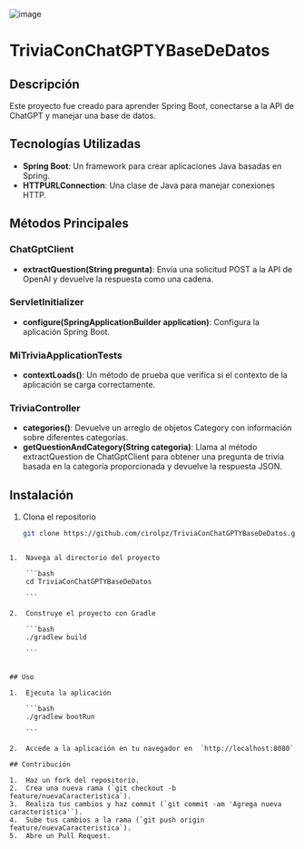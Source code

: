 ![image](https://github.com/user-attachments/assets/b95eb840-c418-4518-bda8-8e2d5ddf8355)

# TriviaConChatGPTYBaseDeDatos

## Descripción
Este proyecto fue creado para aprender Spring Boot, conectarse a la API de ChatGPT y manejar una base de datos.

## Tecnologías Utilizadas
- **Spring Boot**: Un framework para crear aplicaciones Java basadas en Spring.
- **HTTPURLConnection**: Una clase de Java para manejar conexiones HTTP.

## Métodos Principales

### ChatGptClient
- **extractQuestion(String pregunta)**: Envía una solicitud POST a la API de OpenAI y devuelve la respuesta como una cadena.

### ServletInitializer
- **configure(SpringApplicationBuilder application)**: Configura la aplicación Spring Boot.

### MiTriviaApplicationTests
- **contextLoads()**: Un método de prueba que verifica si el contexto de la aplicación se carga correctamente.

### TriviaController
- **categories()**: Devuelve un arreglo de objetos Category con información sobre diferentes categorías.
- **getQuestionAndCategory(String categoria)**: Llama al método extractQuestion de ChatGptClient para obtener una pregunta de trivia basada en la categoría proporcionada y devuelve la respuesta JSON.

## Instalación
1. Clona el repositorio
   ```bash
   git clone https://github.com/cirolpz/TriviaConChatGPTYBaseDeDatos.git

```

1.  Navega al directorio del proyecto
    
    ```bash
    cd TriviaConChatGPTYBaseDeDatos
    
    ```
    
2.  Construye el proyecto con Gradle
    
    ```bash
    ./gradlew build
    
    ```
    

## Uso

1.  Ejecuta la aplicación
    
    ```bash
    ./gradlew bootRun
    
    ```
    
2.  Accede a la aplicación en tu navegador en  `http://localhost:8080`

## Contribución

1.  Haz un fork del repositorio.
2.  Crea una nueva rama (`git checkout -b feature/nuevaCaracteristica`).
3.  Realiza tus cambios y haz commit (`git commit -am 'Agrega nueva característica'`).
4.  Sube tus cambios a la rama (`git push origin feature/nuevaCaracteristica`).
5.  Abre un Pull Request.
